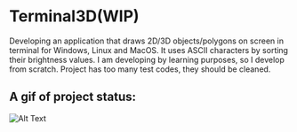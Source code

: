 # Terminal3D(WIP)

Developing an application that draws 2D/3D objects/polygons on screen in terminal for Windows, Linux and MacOS. It uses ASCII characters by sorting their brightness values. I am developing by learning purposes, so I develop from scratch. Project has too many test codes, they should be cleaned. 

## A gif of project status:
![Alt Text](https://i.imgur.com/5PjbRKU.gif)
